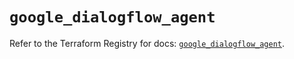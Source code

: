 # `google_dialogflow_agent`

Refer to the Terraform Registry for docs: [`google_dialogflow_agent`](https://registry.terraform.io/providers/hashicorp/google-beta/5.16.0/docs/resources/google_dialogflow_agent).
